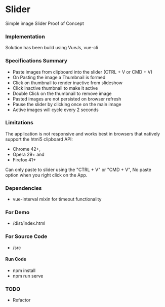 # Slider
Simple image Slider Proof of Concept

### Implementation
Solution has been build using VueJs, vue-cli

### Specifications Summary
- Paste images from clipboard into the slider (CTRL + V or CMD + V)
- On Pasting the image a Thumbnail is formed
- Click on thumbnail to render inactive from slideshow
- Click inactive thumbnail to make it active
- Double Click on the thumbnail to remove image
- Pasted images are not persisted on browser refresh
- Pause the slider by clicking once on the main image
- Active images will cycle every 2 seconds

### Limitations
The application is not responsive and works best in browsers that natively support the html5 clipboard API:
- Chrome 42+, 
- Opera 29+ and 
- Firefox 41+

Can only paste to slider using the "CTRL + V" or "CMD + V", 
No paste option when you right click on the App.

### Dependencies
- vue-interval mixin for timeout functionality

### For Demo
- /dist/index.html

### For Source Code
- /src

#### Run Code 
- npm install
- npm run serve

### TODO
- Refactor